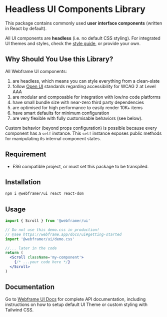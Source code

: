 # Headless UI Components Library

This package contains commonly used **user interface components** (written in React by default).

All UI components are **headless** (i.e. no default CSS styling). For integrated UI themes and styles,
check the [style guide](https://webframe.app/docs/ui/styles), or provide your own.

## Why Should You Use this Library?

All Webframe UI components:

1. are headless, which means you can style everything from a clean-slate
2. follow [Open UI](https://open-ui.org/) standards regarding accessibility for WCAG 2 at Level AAA
3. are modular and composable for integration with low/no code platforms
4. have small bundle size with near-zero third party dependencies
5. are optimised for high performance to easily render 10K+ items
6. have smart defaults for minimum configuration
7. are very flexible with fully customisable behaviors (see below).

Custom behavior (beyond props configuration) is possible because every component has a `self` instance.
This `self` instance exposes public methods for manipulating its internal component states.

## Requirement

- ES6 compatible project, or must set this package to be transpiled.

## Installation

```bash
npm i @webframer/ui react react-dom
```

## Usage

```jsx
import { Scroll } from '@webframer/ui'

// Do not use this demo.css in production!
// @see https://webframe.app/docs/ui#getting-started
import '@webframer/ui/demo.css'

//... later in the code
return (
  <Scroll className='my-component'>
    {/* ...your code here */}
  </Scroll>
)
```

## Documentation

Go to [Webframe UI Docs](https://webframe.app/docs/ui) for complete API documentation, including instructions on how to
setup default UI Theme or custom styling with Tailwind CSS.
